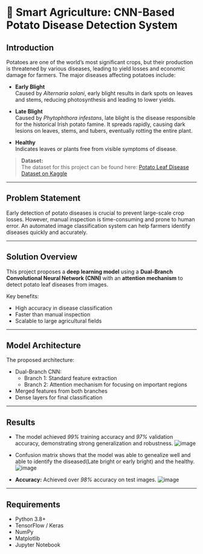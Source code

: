 # 🌱 Smart Agriculture: CNN-Based Potato Disease Detection System

## Introduction

Potatoes are one of the world’s most significant crops, but their production is threatened by various diseases, leading to yield losses and economic damage for farmers. The major diseases affecting potatoes include:

- **Early Blight**  
  Caused by *Alternaria solani*, early blight results in dark spots on leaves and stems, reducing photosynthesis and leading to lower yields.

- **Late Blight**  
  Caused by *Phytophthora infestans*, late blight is the disease responsible for the historical Irish potato famine. It spreads rapidly, causing dark lesions on leaves, stems, and tubers, eventually rotting the entire plant.

- **Healthy**  
  Indicates leaves or plants free from visible symptoms of disease.

> **Dataset:**  
> The dataset for this project can be found here: [Potato Leaf Disease Dataset on Kaggle](https://www.kaggle.com/datasets/aarishasifkhan/plantvillage-potato-disease-dataset)

---

## Problem Statement

Early detection of potato diseases is crucial to prevent large-scale crop losses. However, manual inspection is time-consuming and prone to human error. An automated image classification system can help farmers identify diseases quickly and accurately.

---

## Solution Overview

This project proposes a **deep learning model** using a **Dual-Branch Convolutional Neural Network (CNN)** with an **attention mechanism** to detect potato leaf diseases from images.

Key benefits:

- High accuracy in disease classification
- Faster than manual inspection
- Scalable to large agricultural fields

---

## Model Architecture

The proposed architecture:

- Dual-Branch CNN:
  - Branch 1: Standard feature extraction
  - Branch 2: Attention mechanism for focusing on important regions
- Merged features from both branches
- Dense layers for final classification

---

## Results
- The model achieved *99%* training accuracy and *97%* validation accuracy, demonstrating strong generalization and robustness.
  ![image](https://github.com/user-attachments/assets/8effb36a-84d3-4956-967d-dacc003d1a69)
  
- Confusion matrix shows that the model was able to genealize well and able to identify the diseased(Late bright or early bright) and the healthy.
  ![image](https://github.com/user-attachments/assets/789f2914-4fe0-470e-a746-48504659372c)

- **Accuracy:** Achieved over *98%* accuracy on test images.
  ![image](https://github.com/user-attachments/assets/2fcb718b-6f37-449b-9fea-68977899bc81)


---

## Requirements

- Python 3.8+
- TensorFlow / Keras
- NumPy
- Matplotlib
- Jupyter Notebook


